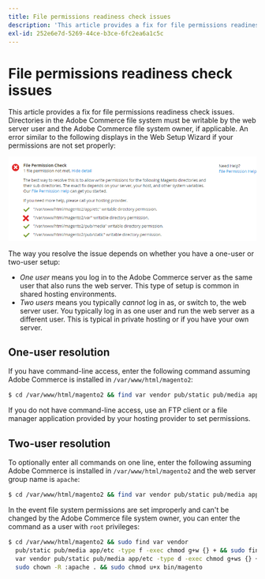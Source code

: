 ```yaml
---
title: File permissions readiness check issues
description: 'This article provides a fix for file permissions readiness check issues. Directories in the Adobe Commerce file system must be writable by the web server user and the Adobe Commerce file system owner, if applicable. An error similar to the following displays in the Web Setup Wizard if your permissions are not set properly:'
exl-id: 252e6e7d-5269-44ce-b3ce-6fc2ea6a1c5c
---
```

# File permissions readiness check issues

This article provides a fix for file permissions readiness check issues. Directories in the Adobe Commerce file system must be writable by the web server user and the Adobe Commerce file system owner, if applicable. An error similar to the following displays in the Web Setup Wizard if your permissions are not set properly:

![install_rc_file-perms.png](assets/install_rc_file-perms.png)

The way you resolve the issue depends on whether you have a one-user or two-user setup:

* *One user* means you log in to the Adobe Commerce server as the same user that also runs the web server. This type of setup is common in shared hosting environments.
* *Two users* means you typically *cannot* log in as, or switch to, the web server user. You typically log in as one user and run the web server as a different user. This is typical in private hosting or if you have your own server.

## One-user resolution

If you have command-line access, enter the following command assuming Adobe Commerce is installed in `/var/www/html/magento2`:

```bash
$ cd /var/www/html/magento2 && find var vendor pub/static pub/media app/etc -type f -exec chmod g+w {} + && find var vendor pub/static pub/media app/etc -type d -exec chmod g+w {} + && chmod u+x bin/magento
```

If you do not have command-line access, use an FTP client or a file manager application provided by your hosting provider to set permissions.

## Two-user resolution

To optionally enter all commands on one line, enter the following assuming Adobe Commerce is installed in `/var/www/html/magento2` and the web server group name is `apache`:

```bash
$ cd /var/www/html/magento2 && find var vendor pub/static pub/media app/etc -type f -exec chmod g+w {} + && find var vendor pub/static pub/media app/etc -type d -exec chmod g+ws {} + && chown -R :apache . && chmod u+x bin/magento
```

In the event file system permissions are set improperly and can't be changed by the Adobe Commerce file system owner, you can enter the command as a user with `root` privileges:

```bash
$ cd /var/www/html/magento2 && sudo find var vendor
  pub/static pub/media app/etc -type f -exec chmod g+w {} + && sudo find
  var vendor pub/static pub/media app/etc -type d -exec chmod g+ws {} + &&
  sudo chown -R :apache . && sudo chmod u+x bin/magento
```
